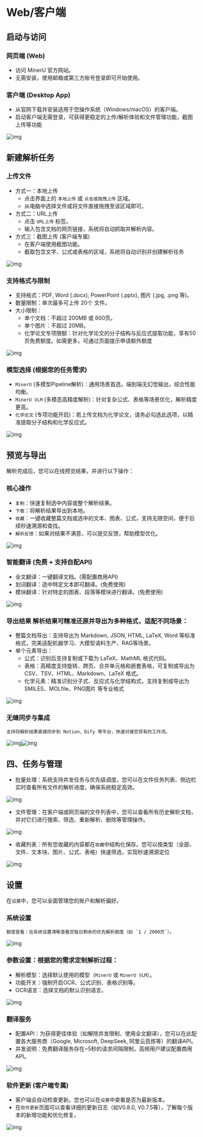 # Web/客户端

## 启动与访问

### 网页端 (Web)
   - 访问 MinerU 官方网站。
   - 无需安装，使用邮箱或第三方账号登录即可开始使用。
### 客户端 (Desktop App)
   - 从官网下载并安装适用于您操作系统（Windows/macOS）的客户端。
   - 启动客户端无需登录，可获得更稳定的上传/解析体验和文件管理功能，截图上传等功能

![img](../assets/../assets/images/Web_1.png)

## 新建解析任务

### 上传文件
   - 方式一：本地上传
      - 点击界面上的 `本地上传` 或 `点击或拖拽上传` 区域。
      - 从电脑中选择文件或将文件直接拖拽至该区域即可。
   - 方式二：URL上传
      - 点击 `URL上传` 标签。
      - 输入包含文档的网页链接，系统将自动抓取并解析内容。
   - 方式三：截图上传 (客户端专属)
      - 在客户端使用截图功能。
      - 截取包含文字、公式或表格的区域，系统将自动识别并创建解析任务

![img](../assets/images/Web_2.png)

### 支持格式与限制
   -  支持格式：PDF, Word (.docx), PowerPoint (.pptx), 图片 (.jpg, .png 等)。
   -  数量限制：单次最多可上传 20个 文件。
   -  大小限制：
      - 单个文档：不超过 200MB 或 600页。
      - 单个图片：不超过 20MB。
      - 化学论文专项限额：针对化学论文的分子结构与反应式提取功能，享有50页免费额度。如需更多，可通过页面提示申请额外额度

![img](../assets/images/Web_3.png)

### 模型选择 (根据您的任务需求)
   -  `MinerU` (多模型Pipeline解析)：通用场景首选，端到端无幻觉输出，综合性能均衡。
   -  `MinerU VLM` (多模态高精度解析)：针对复杂公式、表格等场景优化，解析精度更高。
   -  `化学论文` (专项功能开启)：若上传文档为化学论文，请务必勾选此选项，以精准提取分子结构和化学反应式。

![img](../assets/images/Web_4.png)

## 预览与导出

解析完成后，您可以在线预览结果，并进行以下操作：

### 核心操作
   -  `复制`：快速复制选中内容或整个解析结果。
   -  `下载`：将解析结果导出到本地。
   -  `收藏`：一键收藏整篇文档或选中的文本、图表、公式，支持无限空间，便于后续秒速溯源和查找。
   -  `解析反馈`：如果对结果不满意，可以提交反馈，帮助模型优化。

![img](../assets/images/Web_5.png)

### 智能翻译 (免费 + 支持自配API)
   -  全文翻译：一键翻译文档。(需配置商用API)
   -  划词翻译：选中特定文本即可翻译。(免费使用)
   -  模块翻译：针对特定的图表、段落等模块进行翻译。(免费使用)

![img](../assets/images/Web_6.png)

### 导出结果 解析结果可精准还原并导出为多种格式，适配不同场景：
   -  整篇文档导出：支持导出为 Markdown, JSON, HTML, LaTeX, Word 等标准格式，完美适配机器学习、大模型语料生产、RAG等场景。
   -  单个元素导出：
      - 公式：识别后支持复制或下载为 LaTeX、MathML 格式代码。
      - 表格：高精度支持旋转、跨页、合并单元格和嵌套表格，可复制或导出为 CSV、TSV、HTML、Markdown、LaTeX 格式。
      - 化学元素：精准识别分子式、反应式与化学结构式，支持复制或导出为 SMILES、MOLfile、PNG图片 等专业格式

![img](../assets/images/Web_7.png)

### 无缝同步与集成
    支持将解析结果直接同步到 Notion、Dify 等平台，快速对接您现有的工作流。
   
![img](../assets/images/Web_8.png)![img](../assets/images/Web_9.png)


## 四、任务与管理

- 批量处理：系统支持并发任务与优先级调度，您可以在文件任务列表、侧边栏实时查看所有文件的解析进度，确保系统稳定高效。

![img](../assets/images/Web_10.png)

- 文件管理：在客户端或网页端的文件列表中，您可以查看所有历史解析文档，并对它们进行搜索、筛选、重新解析、删除等管理操作。

![img](../assets/images/Web_11.png)

- 收藏列表：所有您收藏的内容都在`收藏`中结构化保存。您可以按类型（全部、文件、文本块、图片、公式、表格）快速筛选，实现秒速溯源定位

![img](../assets/images/Web_12.png)

## 设置

在`设置`中，您可以全面管理您的账户和解析偏好。

### 系统设置
    额度查看：在系统设置清晰查看您每日剩余的优先解析额度（如 `1 / 2000页`）。
   
![img](../assets/images/Web_13.png)

### 参数设置：根据您的需求定制解析过程：
   -  解析模型：选择默认使用的模型（`MinerU` 或 `MinerU VLM`）。
   -  功能开关：强制开启OCR、公式识别、表格识别等。
   -  OCR语言：选择文档的默认识别语言。

![img](../assets/images/Web_14.png)

### 翻译服务
   -  配置API：为获得更佳体验（如解除并发限制、使用全文翻译），您可以在此配置各大服务商（Google, Microsoft, DeepSeek, 阿里云百炼等）的翻译API。
   -  并发说明：免费翻译服务存在~5秒的请求间隔限制，高频用户建议配置商用API。

![img](../assets/images/Web_15.png)

### 软件更新 (客户端专属)
   -  客户端会自动检查更新。您也可以在`设置`中查看是否为最新版本。
   -  在`软件更新`页面可以查看详细的更新日志（如V0.8.0, V0.7.5等），了解每个版本的新增功能和优化修复。

![img](../assets/images/Web_16.png)

